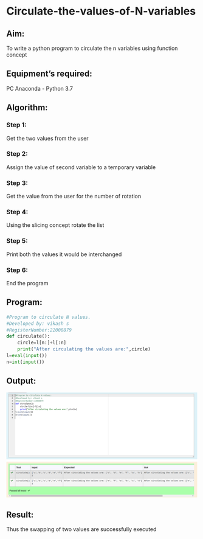 # Circulate-the-values-of-N-variables
## Aim:
To write a python program to circulate the n variables using function concept

## Equipment’s required:
PC
Anaconda - Python 3.7

## Algorithm: 

### Step 1: 
Get the two values from the user

### Step 2: 
Assign the value of second variable to a temporary variable

### Step 3: 
Get the value from the user for the number of rotation

### Step 4: 
Using the slicing concept rotate the list

### Step 5: 
Print both the values it would be interchanged

### Step 6: 
End the program

## Program:
```python
#Program to circulate N values.
#Developed by: vikash s
#RegisterNumber:22008879
def circulate():
    circle=l[n:]+l[:n]
    print("After circulating the values are:",circle)
l=eval(input())
n=int(input())
```
## Output:
![donmass](python.png)

## Result:
Thus the swapping of two values are successfully executed
